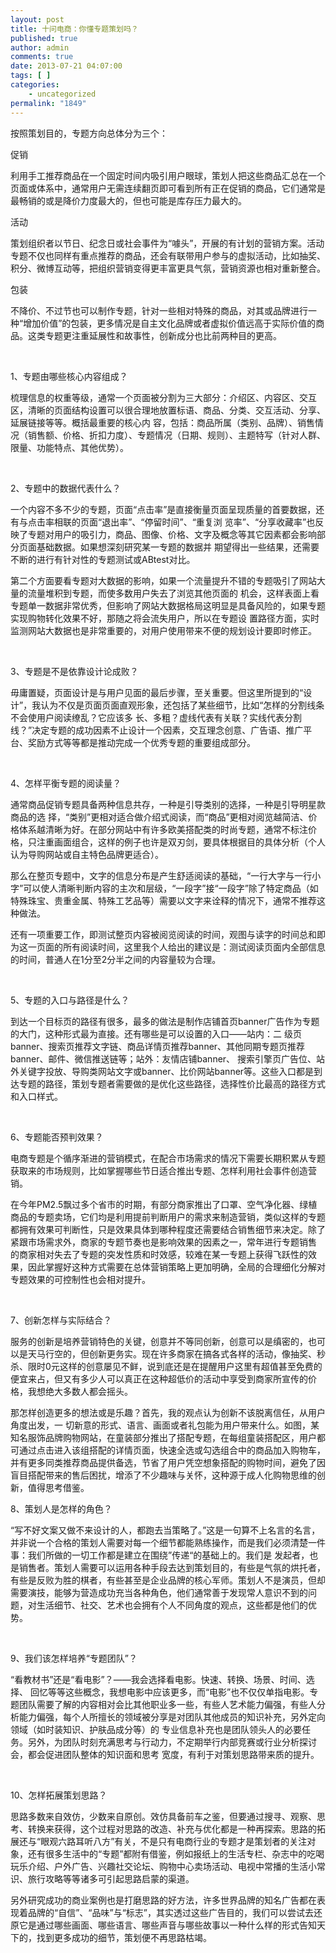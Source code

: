 ```yaml
---
layout: post
title: 十问电商：你懂专题策划吗？
published: true
author: admin
comments: true
date: 2013-07-21 04:07:00
tags: [ ]
categories:
    - uncategorized
permalink: "1849"
---
```


  
按照策划目的，专题方向总体分为三个：

促销

利用手工推荐商品在一个固定时间内吸引用户眼球，策划人把这些商品汇总在一个页面或体系中，通常用户无需连续翻页即可看到所有正在促销的商品，它们通常是最畅销的或是降价力度最大的，但也可能是库存压力最大的。

活动

策划组织者以节日、纪念日或社会事件为“噱头”，开展的有计划的营销方案。活动专题不仅也同样有重点推荐的商品，还会有联带用户参与的虚拟活动，比如抽奖、积分、微博互动等，把组织营销变得更丰富更具气氛，营销资源也相对重新整合。

包装

不降价、不过节也可以制作专题，针对一些相对特殊的商品，对其或品牌进行一种“增加价值”的包装，更多情况是自主文化品牌或者虚拟价值远高于实际价值的商品。这类专题更注重延展性和故事性，创新成分也比前两种目的更高。

&nbsp;

1、专题由哪些核心内容组成？

梳理信息的权重等级，通常一个页面被分割为三大部分：介绍区、内容区、交互区，清晰的页面结构设置可以很合理地放置标语、商品、分类、交互活动、分享、延展链接等等。概括最重要的核心内 容，包括：商品所属（类别、品牌）、销售情况（销售额、价格、折扣力度）、专题情况（日期、规则）、主题特写（针对人群、限量、功能特点、其他优势）。

&nbsp;

2、专题中的数据代表什么？

一个内容不多不少的专题，页面“点击率”是直接衡量页面呈现质量的首要数据，还有与点击率相联的页面“退出率”、“停留时间”、“重复浏 览率”、“分享收藏率”也反映了专题对用户的吸引力，商品、图像、价格、文字及概念等其它因素都会影响部分页面基础数据。如果想深刻研究某一专题的数据并 期望得出一些结果，还需要不断的进行有针对性的专题测试或ABtest对比。

第二个方面要看专题对大数据的影响，如果一个流量提升不错的专题吸引了网站大量的流量堆积到专题，而使多数用户失去了浏览其他页面的 机会，这样表面上看专题单一数据非常优秀，但影响了网站大数据格局这明显是具备风险的，如果专题实现购物转化效果不好，那随之将会流失用户，所以在专题设 置路径方面，实时监测网站大数据也是非常重要的，对用户使用带来不便的规划设计要即时修正。

&nbsp;

3、专题是不是依靠设计论成败？

毋庸置疑，页面设计是与用户见面的最后步骤，至关重要。但这里所提到的“设计”，我认为不仅是页面页面直观形象，还包括了某些细节，比如“怎样的分割线条不会使用户阅读缭乱？它应该多 长、多粗？虚线代表有关联？实线代表分割线？”决定专题的成功因素不止设计一个因素，交互理念创意、广告语、推广平台、奖励方式等等都是推动完成一个优秀专题的重要组成部分。



&nbsp;

4、怎样平衡专题的阅读量？

通常商品促销专题具备两种信息共存，一种是引导类别的选择，一种是引导明星款商品的选 择，“类别”更相对适合做介绍式阅读，而“商品”更相对阅览越简洁、价格体系越清晰为好。在部分网站中有许多欧美搭配类的时尚专题，通常不标注价格，只注重画面组合，这样的例子也许是双刃剑，要具体根据目的具体分析（个人认为导购网站或自主特色品牌更适合）。



那么在整页专题中，文字的信息分布是产生舒适阅读的基础，“一行大字与一行小字”可以使人清晰判断内容的主次和层级，“一段字”接“一段字”除了特定商品（如特殊珠宝、贵重金属、特殊工艺品等）需要以文字来诠释的情况下，通常不推荐这种做法。

还有一项重要工作，即测试整页内容被阅览阅读的时间，观图与读字的时间总和即为这一页面的所有阅读时间，这里我个人给出的建议是：测试阅读页面内全部信息的时间，普通人在1分至2分半之间的内容量较为合理。

&nbsp;

5、专题的入口与路径是什么？

到达一个目标页的路径有很多，最多的做法是制作店铺首页banner广告作为专题的大门，这种形式最为直接。还有哪些是可以设置的入口——站内：二 级页banner、搜索页推荐文字链、商品详情页推荐banner、其他同期专题页推荐banner、邮件、微信推送链等；站外：友情店铺banner、 搜索引擎页广告位、站外关键字投放、导购类网站文字或banner、比价网站banner等。这些入口都是到达专题的路径，策划专题者需要做的是优化这些路径，选择性价比最高的路径方式和入口样式。

&nbsp;

6、专题能否预判效果？

电商专题是个循序渐进的营销模式，在配合市场需求的情况下需要长期积累从专题获取来的市场规则，比如掌握哪些节日适合推出专题、怎样利用社会事件创造营销。

在今年PM2.5飘过多个省市的时期，有部分商家推出了口罩、空气净化器、绿植商品的专题卖场，它们均是利用提前判断用户的需求来制造营销，类似这样的专题都拥有效果可判断性，只是效果具体到哪种程度还需要结合销售细节来决定。除了紧跟市场需求外，商家的专题节奏也是影响效果的因素之一，常年进行专题销售 的商家相对失去了专题的突发性质和时效感，较难在某一专题上获得飞跃性的效果，因此掌握好这种方式需要在总体营销策略上更加明确，全局的合理细化分解对专题效果的可控制性也会相对提升。

&nbsp;

7、创新怎样与实际结合？

服务的创新是培养营销特色的关键，创意并不等同创新，创意可以是缜密的，也可以是天马行空的，但创新更务实。现在许多商家在搞各式各样的活动，像抽奖、秒杀、限时0元这样的创意屡见不鲜，说到底还是在提醒用户这里有超值甚至免费的便宜来占，但又有多少人可以真正在这种超低价的活动中享受到商家所宣传的价格，我想绝大多数人都会摇头。

那怎样创造更多的想法或是乐趣？首先，我的观点认为创新不该脱离信任，从用户角度出发，一 切新意的形式、语言、画面或者礼包能为用户带来什么。如图，某知名服饰品牌购物网站，在童装部分推出了搭配专题，在每组童装搭配区，用户都可通过点击进入该组搭配的详情页面，快速全选或勾选组合中的商品加入购物车，并有更多同类推荐商品提供备选，节省了用户凭空想象搭配的购物时间，避免了因盲目搭配带来的售后困扰，增添了不少趣味与关怀，这种源于成人化购物思维的创新，值得思考借鉴。





8、策划人是怎样的角色？

“写不好文案又做不来设计的人，都跑去当策略了。”这是一句算不上名言的名言，并非说一个合格的策划人需要对每一个细节都能熟练操作，而是我们必须清楚一件事：我们所做的一切工作都是建立在围绕”传递“的基础上的。我们是 发起者，也是销售者。策划人需要可以运用各种手段去达到策划目的，有些是气氛的烘托者，有些是反败为胜的棋者，有些甚至是企业品牌的核心军师。策划人不是演员，但却需要演技，能够为营造成功充当各种角色，他们通常善于发现常人意识不到的问题，对生活细节、社交、艺术也会拥有个人不同角度的观点，这些都是他们的优势。

&nbsp;

9、我们该怎样培养“专题团队”？

“看教材书”还是“看电影”？——我会选择看电影。快速、转换、场景、时间、选择、 回忆等等这些概念，我想电影中应该更多，而“电影”也不仅仅单指电影。专题团队需要了解的内容相对会比其他职业多一些，有些人艺术能力偏强，有些人分析能力偏强，每个人所擅长的领域被分享是对团队其他成员的知识补充，另外定向领域（如时装知识、护肤品成分等）的 专业信息补充也是团队领头人的必要任务。另外，为团队时刻充满思考与行动力，不定期举行内部竞赛或行业分析探讨会，都会促进团队整体的知识面和思考 宽度，有利于对策划思路带来质的提升。

&nbsp;

10、怎样拓展策划思路？

思路多数来自效仿，少数来自原创。效仿具备前车之鉴，但要通过搜寻、观察、思考、转换来获得，这个过程对思路的改造、补充与优化都是一种再探索。思路的拓展还与“眼观六路耳听八方”有关，不是只有电商行业的专题才是策划者的关注对象，还有很多生活中的“专题”都附有借鉴，例如报纸上的生活专栏、杂志中的吃喝玩乐介绍、户外广告、兴趣社交论坛、购物中心卖场活动、电视中常播的生活小常识、旅行攻略等等诸多可引起思路启蒙的渠道。

另外研究成功的商业案例也是打磨思路的好方法，许多世界品牌的知名广告都在表现着品牌的“自信”、“品味”与“标志”，其实透过这些广告目的，我们可以尝试去还原它是通过哪些画面、哪些语言、哪些声音与哪些故事以一种什么样的形式告知天下的，找到更多成功的细节，策划便不再思路枯竭。